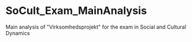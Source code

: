 # SoCult_Exam_MainAnalysis
Main analysis of "Virksomhedsprojekt" for the exam in Social and Cultural Dynamics
